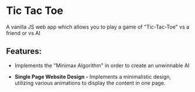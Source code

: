 # Tic Tac Toe

A vanilla JS web app which allows you to play a game of "Tic-Tac-Toe" vs a friend or vs AI

## Features:

* Implements the "Minimax Algorithm" in order to create an unwinnable AI

* __Single Page Website Design -__ Implements a minimalistic design, utilizing various animations to display the content in one page.


